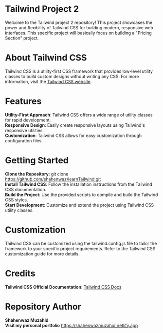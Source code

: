 # Tailwind Project 2

Welcome to the Tailwind project 2 repository! This project showcases the power and flexibility of Tailwind CSS for building modern, responsive web interfaces. This specific project will basically focus on building a "Pricing Section" project.

# About Tailwind CSS

Tailwind CSS is a utility-first CSS framework that provides low-level utility classes to build custom designs without writing any CSS. For more information, visit the [Tailwind CSS website](https://tailwindcss.com).

# Features

**Utility-First Approach**: Tailwind CSS offers a wide range of utility classes for rapid development. <br>
**Responsive Design**: Easily create responsive layouts using Tailwind's responsive utilities. <br>
**Customization**: Tailwind CSS allows for easy customization through configuration files. <br>

# Getting Started

**Clone the Repository**: git clone https://github.com/shahenwaz/learnTailwind.git <br>
**Install Tailwind CSS**: Follow the installation instructions from the Tailwind CSS documentation. <br>
**Build the Project**: Use the provided scripts to compile and build the Tailwind CSS styles. <br>
**Start Development**: Customize and extend the project using Tailwind CSS utility classes. <br>

# Customization

Tailwind CSS can be customized using the tailwind.config.js file to tailor the framework to your specific project requirements. Refer to the Tailwind CSS customization guide for more details.

# Credits

**Tailwind CSS Official Documentation**: [Tailwind CSS Docs](https://tailwindcss.com/docs/installation)

# Repository Author

**Shahenwaz Muzahid** <br>
**Visit my personal portfolio** https://shahenwazmuzahid.netlify.app
